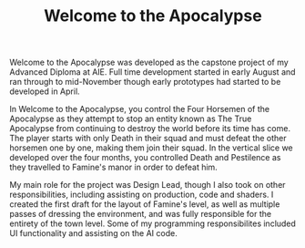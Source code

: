 ﻿---
layout: project
projectfeature: true
homepage: main
title: Welcome to the Apocalypse
year: 2020
genre: Tactics/Turn-Based Strategy
roles: Design Lead, Production, Level Design, Programming 
featureimage: /assets/images/testing.png
downloadlinks:
  - https://theburkester.itch.io/wtta
team:
  - Nicholas Burke
  - Alexander Frencham
  - James Cretchley
  - Aaron Regterschot
  - Ben Macdonald
  - Callista Gale
  - Kyle Edmonds
  - Massimo Gamboni
  - Grant Roberts
  - James Goutos
  - Connor Li
---

Welcome to the Apocalypse was developed as the capstone project of my Advanced Diploma at AIE. Full time development started in early August and ran through to mid-November though early prototypes had started to be developed in April.

In Welcome to the Apocalypse, you control the Four Horsemen of the Apocalypse as they attempt to stop an entity known as The True Apocalypse from continuing to destroy the world before its time has come. The player starts with only Death in their squad and must defeat the other horsemen one by one, making them join their squad. In the vertical slice we developed over the four months, you controlled Death and Pestilence as they travelled to Famine's manor in order to defeat him.

My main role for the project was Design Lead, though I also took on other responsibilities, including assisting on production, code and shaders. I created the first draft for the layout of Famine's level, as well as multiple passes of dressing the environment, and was fully responsible for the entirety of the town level. Some of my programming responsibilites included UI functionality and assisting on the AI code.